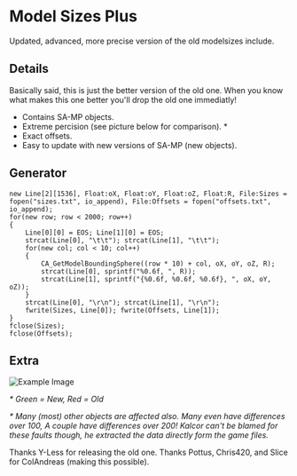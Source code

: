 # Model Sizes Plus
Updated, advanced, more precise version of the old modelsizes include.

## Details
Basically said, this is just the better version of the old one. When you know what makes this one better you'll drop the old one immediatly!

* Contains SA-MP objects.
* Extreme percision (see picture below for comparison). *
* Exact offsets.
* Easy to update with new versions of SA-MP (new objects).

## Generator
```pawn
new Line[2][1536], Float:oX, Float:oY, Float:oZ, Float:R, File:Sizes = fopen("sizes.txt", io_append), File:Offsets = fopen("offsets.txt", io_append);
for(new row; row < 2000; row++) 
{
	Line[0][0] = EOS; Line[1][0] = EOS;
	strcat(Line[0], "\t\t"); strcat(Line[1], "\t\t");
	for(new col; col < 10; col++)
	{
		CA_GetModelBoundingSphere((row * 10) + col, oX, oY, oZ, R);
		strcat(Line[0], sprintf("%0.6f, ", R));
		strcat(Line[1], sprintf("{%0.6f, %0.6f, %0.6f}, ", oX, oY, oZ));
	}
	strcat(Line[0], "\r\n"); strcat(Line[1], "\r\n");
	fwrite(Sizes, Line[0]); fwrite(Offsets, Line[1]);
}
fclose(Sizes);
fclose(Offsets);
```

## Extra

![Example Image](http://i.imgur.com/VRB9NNb.png "Example Image")

_* Green = New, Red = Old_

_* Many (most) other objects are affected also. Many even have differences over 100, A couple have differences over 200! Kalcor can't be blamed for these faults though, he extracted the data directly form the game files._

Thanks Y-Less for releasing the old one.
Thanks Pottus, Chris420, and Slice for ColAndreas (making this possible).
